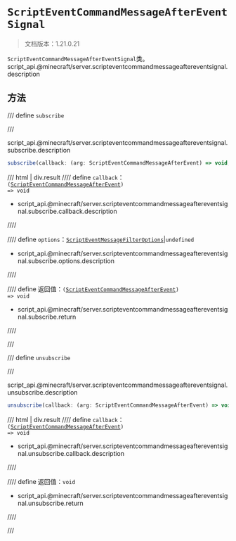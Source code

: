 # `ScriptEventCommandMessageAfterEventSignal`

> 文档版本：1.21.0.21

`ScriptEventCommandMessageAfterEventSignal`类。script_api.@minecraft/server.scripteventcommandmessageaftereventsignal.description

## 方法

/// define
`subscribe`


///

script_api.@minecraft/server.scripteventcommandmessageaftereventsignal.subscribe.description

```js
subscribe(callback: (arg: ScriptEventCommandMessageAfterEvent) => void, options?: ScriptEventMessageFilterOptions): (arg: ScriptEventCommandMessageAfterEvent) => void
```

/// html | div.result
//// define
`callback`：<code>(<a href="../scripteventcommandmessageafterevent/">ScriptEventCommandMessageAfterEvent</a>) =&gt; void</code>

- script_api.@minecraft/server.scripteventcommandmessageaftereventsignal.subscribe.callback.description


////

//// define
`options`：[`ScriptEventMessageFilterOptions`](./scripteventmessagefilteroptions.md)|`undefined`

- script_api.@minecraft/server.scripteventcommandmessageaftereventsignal.subscribe.options.description


////

//// define
返回值：<code>(<a href="../scripteventcommandmessageafterevent/">ScriptEventCommandMessageAfterEvent</a>) =&gt; void</code>

- script_api.@minecraft/server.scripteventcommandmessageaftereventsignal.subscribe.return


////

///


/// define
`unsubscribe`


///

script_api.@minecraft/server.scripteventcommandmessageaftereventsignal.unsubscribe.description

```js
unsubscribe(callback: (arg: ScriptEventCommandMessageAfterEvent) => void): void
```

/// html | div.result
//// define
`callback`：<code>(<a href="../scripteventcommandmessageafterevent/">ScriptEventCommandMessageAfterEvent</a>) =&gt; void</code>

- script_api.@minecraft/server.scripteventcommandmessageaftereventsignal.unsubscribe.callback.description


////

//// define
返回值：`void`

- script_api.@minecraft/server.scripteventcommandmessageaftereventsignal.unsubscribe.return


////

///

